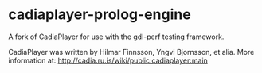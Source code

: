 # cadiaplayer-prolog-engine
A fork of CadiaPlayer for use with the gdl-perf testing framework.

CadiaPlayer was written by Hilmar Finnsson, Yngvi Bjornsson, et alia. More information at: http://cadia.ru.is/wiki/public:cadiaplayer:main

